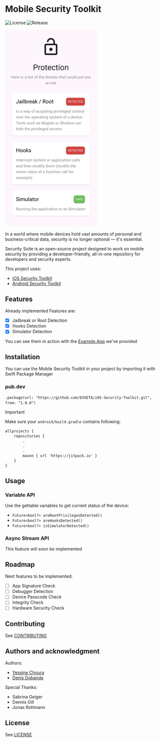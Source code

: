 # Mobile Security Toolkit

![License](https://img.shields.io/github/license/EXXETA/Flutter-Security-Toolkit.svg?style=flat-square)
![Release](https://img.shields.io/github/release/EXXETA/Flutter-Security-Toolkit.svg?style=flat-square)

<img src="./docs/1.png" width=300  alt="screenshot"/>

In a world where mobile devices hold vast amounts of personal and
business-critical data, security is no longer optional — it's essential.

Security Suite is an open-source project designed to work on mobile security by
providing a developer-friendly, all-in-one repository for developers and
security experts.

This project uses:

- [iOS Security Toolkit](https://github.com/EXXETA/iOS-Security-Toolkit) 
- [Android Security Toolkit](https://github.com/EXXETA/Android-Security-Toolkit) 

## Features

Already implemented Features are:
- [x] Jailbreak or Root Detection
- [x] Hooks Detection
- [x] Simulator Detection

You can see them in action with the [Example App](./example) we've provided

## Installation

You can use the Mobile Security Toolkit in your project by importing it with
Swift Package Manager

### pub.dev

`.package(url: "https://github.com/EXXETA/iOS-Security-Toolkit.git", from:
"1.0.0")`

> [!IMPORTANT]
> Make sure your `android/build.gradle` contains following:

```
allprojects {
    repositories {
        .
        .
        .
        maven { url 'https://jitpack.io' }
    }
}
```

## Usage

### Variable API

Use the gettable variables to get current status of the device:

- `Future<bool?> areRootPrivilegesDetected()`
- `Future<bool?> areHooksDetected()`
- `Future<bool?> isSimulatorDetected()`

### Async Stream API

This feature will soon be implemented

## Roadmap

Next features to be implemented:
- [ ] App Signature Check
- [ ] Debugger Detection
- [ ] Device Passcode Check
- [ ] Integrity Check
- [ ] Hardware Security Check

## Contributing

See [CONTRIBUTING](./CONTRIBUTING.md)

## Authors and acknowledgment

Authors:
- [Yessine Choura](https://github.com/ychoura)
- [Denis Dobanda](https://github.com/theDeniZ)

Special Thanks:
- Sabrina Geiger
- Dennis Gill
- Jonas Rottmann

## License

See [LICENSE](./LICENSE)
